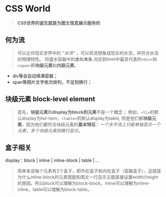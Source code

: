 # CSS World

> **CSS世界的诞生就是为图文信息展示服务的**

## 何为流
> 可以比作现实世界中的 *“水流”* ，可以将流想象成现实的水流，并符合水流的物理特性。
> 将盛水容器中的**水**和**木头** 对应到html中最具代表的`<div>`和`<span>`即**块级元素**和**内联元素**。

* div等会自动填满容器；
* span等图片文字依次排列，不足则换行；

## 块级元素 block-level element
> 首先，**块级元素**和**display为block的元素**不是一个概念；
> 例如，`<li>`的默认display为list-item，`<table>`的默认display为table,
> 但是他们都**块级元素**，因为他们都符合块级元素的**基本特征**：*一个水平流上只能单独显示一个元素，多个块级元素则换行显示*。

## 盒子相关

display：block | inline | inline-block | table | ...

> 简单来说每个元素有2个盒子，即外在盒子和内在盒子（容器盒子），这就是为什么inline-block的元素既能和图文一行显示又能直接设置width/height的原因。所以block可以理解为block-block，inline可以理解为inline-inline，table可以理解为block-table。